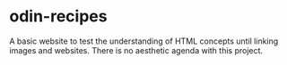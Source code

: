# odin-recipes
A basic website to test the understanding of HTML concepts until linking images and websites. There is no aesthetic agenda with this project.